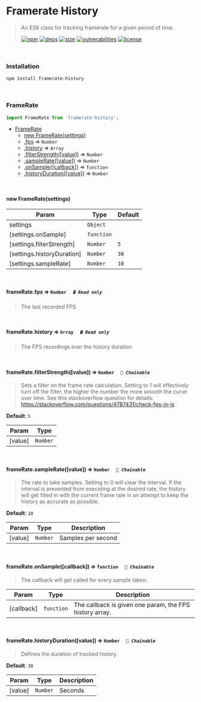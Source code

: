 # Framerate History

> An ES6 class for tracking framerate for a given period of time.
>
> [![npm][npm]][npm-url]
[![deps][deps]][deps-url]
[![size][size]][size-url]
[![vulnerabilities][vulnerabilities]][vulnerabilities-url]
[![license][license]][license-url]


<br><a name="Installation"></a>

### Installation
```npm install framerate-history```

<br><a name="FrameRate"></a>

### FrameRate
``` javascriptimport FrameRate from 'framerate-history';```

* [FrameRate](#FrameRate)
    * [new FrameRate(settings)](#new_FrameRate_new)
    * [.fps](#FrameRate+fps) ⇒ <code>Number</code>
    * [.history](#FrameRate+history) ⇒ <code>Array</code>
    * [.filterStrength([value])](#FrameRate+filterStrength) ⇒ <code>Number</code>
    * [.sampleRate([value])](#FrameRate+sampleRate) ⇒ <code>Number</code>
    * [.onSample([callback])](#FrameRate+onSample) ⇒ <code>function</code>
    * [.historyDuration([value])](#FrameRate+historyDuration) ⇒ <code>Number</code>


<br><a name="new_FrameRate_new"></a>

#### new FrameRate(settings)

| Param | Type | Default |
| --- | --- | --- |
| settings | <code>Object</code> |  | 
| [settings.onSample] | <code>function</code> |  | 
| [settings.filterStrength] | <code>Number</code> | <code>5</code> | 
| [settings.historyDuration] | <code>Number</code> | <code>30</code> | 
| [settings.sampleRate] | <code>Number</code> | <code>10</code> | 


<br><a name="FrameRate+fps"></a>

#### frameRate.fps ⇒ <code>Number</code>&nbsp;&nbsp;&nbsp;&nbsp;&nbsp;_`🔒 Read only`_

> The last recorded FPS


<br><a name="FrameRate+history"></a>

#### frameRate.history ⇒ <code>Array</code>&nbsp;&nbsp;&nbsp;&nbsp;&nbsp;_`🔒 Read only`_

> The FPS recordings over the history duration


<br><a name="FrameRate+filterStrength"></a>

#### frameRate.filterStrength([value]) ⇒ <code>Number</code>&nbsp;&nbsp;&nbsp;&nbsp;&nbsp;_`🔗 Chainable`_

> Sets a filter on the frame rate calculation. Setting to 1 will effectively turn off the filter, the higher the> number the more smooth the curve over time. See this stackoverflow question for details:> https://stackoverflow.com/questions/4787431/check-fps-in-js

**Default**: <code>5</code>  

| Param | Type |
| --- | --- |
| [value] | <code>Number</code> | 


<br><a name="FrameRate+sampleRate"></a>

#### frameRate.sampleRate([value]) ⇒ <code>Number</code>&nbsp;&nbsp;&nbsp;&nbsp;&nbsp;_`🔗 Chainable`_

> The rate to take samples. Setting to 0 will clear the interval. If the interval is prevented from executing at the desired rate, the history will get filled in with the current frame rate in an attempt to keep the history as accurate as possible.

**Default**: <code>10</code>  

| Param | Type | Description |
| --- | --- | --- |
| [value] | <code>Number</code> | Samples per second |


<br><a name="FrameRate+onSample"></a>

#### frameRate.onSample([callback]) ⇒ <code>function</code>&nbsp;&nbsp;&nbsp;&nbsp;&nbsp;_`🔗 Chainable`_

> The callback will get called for every sample taken.


| Param | Type | Description |
| --- | --- | --- |
| [callback] | <code>function</code> | The callback is given one param, the FPS history array. |


<br><a name="FrameRate+historyDuration"></a>

#### frameRate.historyDuration([value]) ⇒ <code>Number</code>&nbsp;&nbsp;&nbsp;&nbsp;&nbsp;_`🔗 Chainable`_

> Defines the duration of tracked history.

**Default**: <code>30</code>  

| Param | Type | Description |
| --- | --- | --- |
| [value] | <code>Number</code> | Seconds |


[npm]: https://img.shields.io/npm/v/framerate-history.svg
[npm-url]: https://npmjs.com/package/framerate-history
[deps]: https://david-dm.org/darrenpaulwright/framerate-history.svg
[deps-url]: https://david-dm.org/darrenpaulwright/framerate-history
[size]: https://packagephobia.now.sh/badge?p&#x3D;framerate-history
[size-url]: https://packagephobia.now.sh/result?p&#x3D;framerate-history
[vulnerabilities]: https://snyk.io/test/github/DarrenPaulWright/framerate-history/badge.svg?targetFile&#x3D;package.json
[vulnerabilities-url]: https://snyk.io/test/github/DarrenPaulWright/framerate-history?targetFile&#x3D;package.json
[license]: https://img.shields.io/github/license/DarrenPaulWright/framerate-history.svg
[license-url]: https://npmjs.com/package/framerate-history/LICENSE.md
